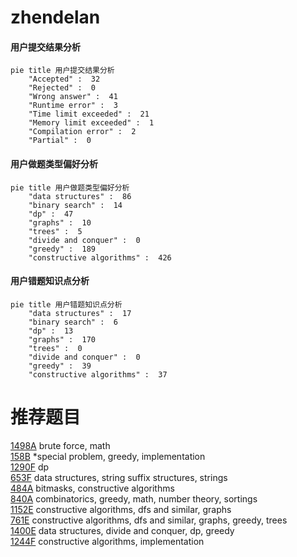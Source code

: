 # zhendelan

<!-- tabs:start -->



#### **用户提交结果分析**

```mermaid
pie title 用户提交结果分析
    "Accepted" :  32
    "Rejected" :  0
    "Wrong answer" :  41
    "Runtime error" :  3
    "Time limit exceeded" :  21
    "Memory limit exceeded" :  1
    "Compilation error" :  2
    "Partial" :  0
```

#### **用户做题类型偏好分析**

```mermaid
pie title 用户做题类型偏好分析
    "data structures" :  86
    "binary search" :  14
    "dp" :  47
    "graphs" :  10
    "trees" :  5
    "divide and conquer" :  0
    "greedy" :  189
    "constructive algorithms" :  426
```
#### **用户错题知识点分析**

```mermaid
pie title 用户错题知识点分析
    "data structures" :  17
    "binary search" :  6
    "dp" :  13
    "graphs" :  170
    "trees" :  0
    "divide and conquer" :  0
    "greedy" :  39
    "constructive algorithms" :  37
```



<!-- tabs:end -->
# 推荐题目
[1498A](https://codeforces.com/contest/1498/problem/A)		brute force,
                        math		  
[158B](https://codeforces.com/contest/158/problem/B)		*special problem,
                        greedy,
                        implementation		  
[1290F](https://codeforces.com/contest/1290/problem/F)		dp		  
[653F](https://codeforces.com/contest/653/problem/F)		data structures,
                        string suffix structures,
                        strings		  
[484A](https://codeforces.com/contest/484/problem/A)		bitmasks,
                        constructive algorithms		  
[840A](https://codeforces.com/contest/840/problem/A)		combinatorics,
                        greedy,
                        math,
                        number theory,
                        sortings		  
[1152E](https://codeforces.com/contest/1152/problem/E)		constructive algorithms,
                        dfs and similar,
                        graphs		  
[761E](https://codeforces.com/contest/761/problem/E)		constructive algorithms,
                        dfs and similar,
                        graphs,
                        greedy,
                        trees		  
[1400E](https://codeforces.com/contest/1400/problem/E)		data structures,
                        divide and conquer,
                        dp,
                        greedy		  
[1244F](https://codeforces.com/contest/1244/problem/F)		constructive algorithms,
                        implementation		  
